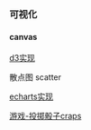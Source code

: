 ### 可视化

#### canvas

[d3实现](https://zhaocchen.github.io/vislab/d3)

散点图 scatter


[echarts实现](https://zhaocchen.github.io/vislab/echarts)

[游戏-投掷骰子craps](https://zhaocchen.github.io/vislab/game/craps/craps.html)

